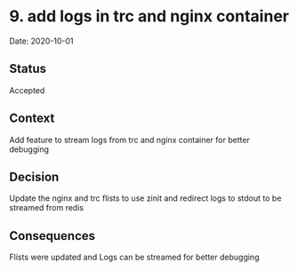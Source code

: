 # 9. add logs in trc and nginx container

Date: 2020-10-01

## Status

Accepted

## Context

Add feature to stream logs from trc and nginx container for better debugging

## Decision

Update the nginx and trc flists to use zinit and redirect logs to stdout to be streamed from redis

## Consequences

Flists were updated and Logs can be streamed for better debugging

